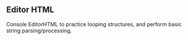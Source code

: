 ## Editor HTML

Console EditorHTML to practice looping structures, and perform basic string parsing/processing.
